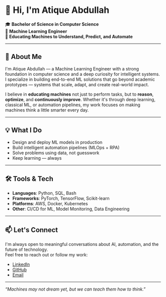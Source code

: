 # 👋 Hi, I'm Atique Abdullah

🎓 **Bachelor of Science in Computer Science**  
💼 **Machine Learning Engineer**  
🤖 **Educating Machines to Understand, Predict, and Automate**

---

## 🧠 About Me

I'm Atique Abdullah — a Machine Learning Engineer with a strong foundation in computer science and a deep curiosity for intelligent systems. I specialize in building end-to-end ML solutions that go beyond academic prototypes — systems that scale, adapt, and create real-world impact.

I believe in **educating machines** not just to perform tasks, but to **reason**, **optimize**, and **continuously improve**. Whether it's through deep learning, classical ML, or automation pipelines, my work focuses on making machines think a little smarter every day.

---

## 💡 What I Do

- Design and deploy ML models in production
- Build intelligent automation pipelines (MLOps + RPA)
- Solve problems using data, not guesswork
- Keep learning — always

---

## 🛠️ Tools & Tech

- **Languages**: Python, SQL, Bash  
- **Frameworks**: PyTorch, TensorFlow, Scikit-learn  
- **Platforms**: AWS, Docker, Kubernetes  
- **Other**: CI/CD for ML, Model Monitoring, Data Engineering

---

## 📫 Let's Connect

I'm always open to meaningful conversations about AI, automation, and the future of technology.  
Feel free to reach out or follow my work:

- [LinkedIn](#) <!-- (insert your LinkedIn URL) -->
- [GitHub](https://github.com/yourusername)  
- [Email](mailto:your.email@example.com)

---

*“Machines may not dream yet, but we can teach them how to think.”*
